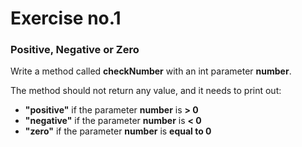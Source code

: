 # Exercise no.1
### Positive, Negative or Zero

Write a method called **checkNumber** with an int parameter **number**.

The method should not return any value, and it needs to print out:
- **"positive"** if the parameter **number** is **> 0**
- **"negative"** if the parameter **number** is **< 0**
- **"zero"** if the parameter **number** is **equal to 0**